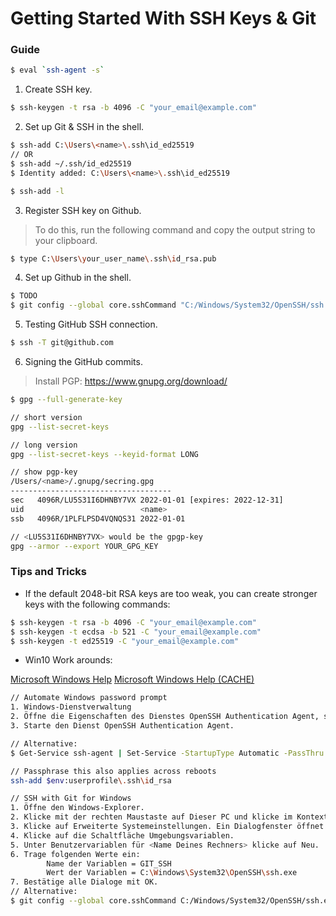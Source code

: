 # Getting Started With SSH Keys & Git 

### Guide 

```sh
$ eval `ssh-agent -s`
``` 


1. Create SSH key. 

```sh
$ ssh-keygen -t rsa -b 4096 -C "your_email@example.com"
``` 


2. Set up Git & SSH in the shell. 

```sh
$ ssh-add C:\Users\<name>\.ssh\id_ed25519
// OR
$ ssh-add ~/.ssh/id_ed25519
$ Identity added: C:\Users\<name>\.ssh\id_ed25519

$ ssh-add -l
``` 


3. Register SSH key on Github. 

> To do this, run the following command and copy the output string to your clipboard. 

```sh
$ type C:\Users\your_user_name\.ssh\id_rsa.pub
``` 


4. Set up Github in the shell. 

```sh
$ TODO 
$ git config --global core.sshCommand "C:/Windows/System32/OpenSSH/ssh.exe"
``` 


5. Testing GitHub SSH connection. 

```sh
$ ssh -T git@github.com
``` 


6. Signing the GitHub commits. 

> Install PGP: https://www.gnupg.org/download/

```sh
$ gpg --full-generate-key 

// short version
gpg --list-secret-keys 

// long version
gpg --list-secret-keys --keyid-format LONG 

// show pgp-key
/Users/<name>/.gnupg/secring.gpg
------------------------------------
sec   4096R/LU5S31I6DHNBY7VX 2022-01-01 [expires: 2022-12-31]
uid                          <name> 
ssb   4096R/1PLFLPSD4VQNQS31 2022-01-01

// <LU5S31I6DHNBY7VX> would be the gpgp-key
gpg --armor --export YOUR_GPG_KEY 

``` 



### Tips and Tricks

 - If the default 2048-bit RSA keys are too weak, you can create stronger keys with the following commands:

```sh
$ ssh-keygen -t rsa -b 4096 -C "your_email@example.com"
$ ssh-keygen -t ecdsa -b 521 -C "your_email@example.com"
$ ssh-keygen -t ed25519 -C "your_email@example.com"
``` 

 - Win10 Work arounds:

[Microsoft Windows Help](https://docs.microsoft.com/de-de/windows-server/administration/openssh/openssh_keymanagement) 
[Microsoft Windows Help (CACHE)](https://web.archive.org/web/20211225232019/https://docs.microsoft.com/de-de/windows-server/administration/openssh/openssh_keymanagement) 

```sh 
// Automate Windows password prompt
1. Windows-Dienstverwaltung
2. Öffne die Eigenschaften des Dienstes OpenSSH Authentication Agent, stelle den Starttyp auf Automatisch (Verzögerter Start) und bestätige mit OK.
3. Starte den Dienst OpenSSH Authentication Agent.

// Alternative: 
$ Get-Service ssh-agent | Set-Service -StartupType Automatic -PassThru | Start-Service 

// Passphrase this also applies across reboots 
ssh-add $env:userprofile\.ssh\id_rsa 
``` 

```sh 
// SSH with Git for Windows 
1. Öffne den Windows-Explorer. 
2. Klicke mit der rechten Maustaste auf Dieser PC und klicke im Kontextmenü auf Eigenschaften. 
3. Klicke auf Erweiterte Systemeinstellungen. Ein Dialogfenster öffnet sich. 
4. Klicke auf die Schaltfläche Umgebungsvariablen. 
5. Unter Benutzervariablen für <Name Deines Rechners> klicke auf Neu. 
6. Trage folgenden Werte ein: 
        Name der Variablen = GIT_SSH 
        Wert der Variablen = C:\Windows\System32\OpenSSH\ssh.exe 
7. Bestätige alle Dialoge mit OK. 
// Alternative: 
$ git config --global core.sshCommand C:/Windows/System32/OpenSSH/ssh.exe 
``` 
